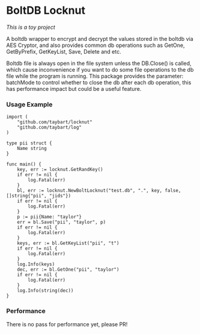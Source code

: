 # BoltDB Locknut

*This is a toy project*

A boltdb wrapper to encrypt and decrypt the values stored in the boltdb via AES Cryptor, and also provides common 
db operations such as GetOne, GetByPrefix, GetKeyList, Save, Delete and etc. 

Boltdb file is always open in the file system unless the DB.Close() is called, which cause inconvenience 
if you want to do some file operations to the db file while the program is running. This package provides the parameter: batchMode to 
control whether to close the db after each db operation, this has performance impact but could be a useful feature.

### Usage Example

```golang
import (
	"github.com/taybart/locknut"
	"github.com/taybart/log"
)

type pii struct {
	Name string
}

func main() {
	key, err := locknut.GetRandKey()
	if err != nil {
		log.Fatal(err)
	}
	bl, err := locknut.NewBoltLocknut("test.db", ".", key, false, []string{"pii", "jids"})
	if err != nil {
		log.Fatal(err)
	}
	p := pii{Name: "taylor"}
	err = bl.Save("pii", "taylor", p)
	if err != nil {
		log.Fatal(err)
	}
	keys, err := bl.GetKeyList("pii", "t")
	if err != nil {
		log.Fatal(err)
	}
	log.Info(keys)
	dec, err := bl.GetOne("pii", "taylor")
	if err != nil {
		log.Fatal(err)
	}
	log.Info(string(dec))
}
```

### Performance

There is no pass for performance yet, please PR!
